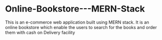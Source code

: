 # Online-Bookstore---MERN-Stack
This is an e-commerce web application built using MERN stack. It is an online bookstore which enable the users to search for the books and order them with cash on Delivery facility
